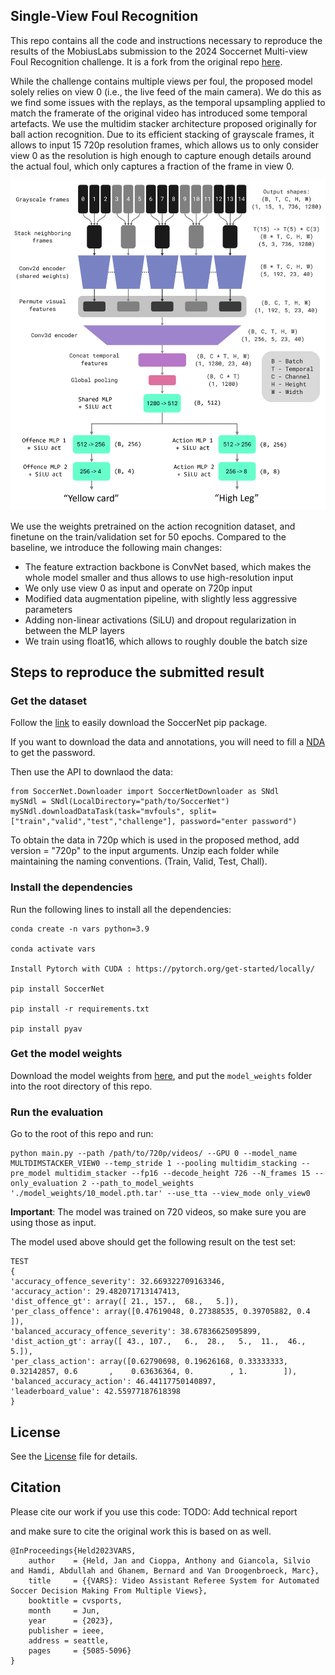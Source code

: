 
## Single-View Foul Recognition
This repo contains all the code and instructions necessary to reproduce the results of the MobiusLabs submission to the 2024 Soccernet Multi-view Foul Recognition challenge. It is a fork from the original repo [here](https://github.com/SoccerNet/sn-mvfoul).

While the challenge contains multiple views per foul, the proposed model solely relies on view 0 (i.e., the live feed of the main camera). We do this as we find some issues with the replays, as the temporal upsampling applied to match the framerate of the original video has introduced some temporal artefacts. We use the multidim stacker architecture proposed originally for ball action recognition. Due to its efficient stacking of grayscale frames, it allows to input 15 720p resolution frames, which allows us to only consider view 0 as the resolution is high enough to capture enough details around the actual foul, which only captures a fraction of the frame in view 0. 

![My Image](images/foul_overview.png)

We use the weights pretrained on the action recognition dataset, and finetune on the train/validation set for 50 epochs. Compared to the baseline, we introduce the following main changes:
* The feature extraction backbone is ConvNet based, which makes the whole model smaller and thus allows to use high-resolution input
* We only use view 0 as input and operate on 720p input
* Modified data augmentation pipeline, with slightly less aggressive parameters
* Adding non-linear activations (SiLU) and dropout regularization in between the MLP layers
* We train using float16, which allows to roughly double the batch size

## Steps to reproduce the submitted result

### Get the dataset
Follow the [link](https://pypi.org/project/SoccerNet/) to easily download the SoccerNet pip package.

If you want to download the data and annotations, you will need to fill a [NDA](https://docs.google.com/forms/d/e/1FAIpQLSfYFqjZNm4IgwGnyJXDPk2Ko_lZcbVtYX73w5lf6din5nxfmA/viewform) to get the password.

Then use the API to downlaod the data:

```
from SoccerNet.Downloader import SoccerNetDownloader as SNdl
mySNdl = SNdl(LocalDirectory="path/to/SoccerNet")
mySNdl.downloadDataTask(task="mvfouls", split=["train","valid","test","challenge"], password="enter password")
```
To obtain the data in 720p which is used in the proposed method, add version = "720p" to the input arguments. 
Unzip each folder while maintaining the naming conventions. (Train, Valid, Test, Chall).

### Install the dependencies
Run the following lines to install all the dependencies:
```
conda create -n vars python=3.9

conda activate vars

Install Pytorch with CUDA : https://pytorch.org/get-started/locally/

pip install SoccerNet

pip install -r requirements.txt

pip install pyav

```

### Get the model weights
Download the model weights from [here](https://drive.google.com/drive/folders/1Q-ycV8-C-oLKx2fGudIv3bUdbOyCz9sw?usp=drive_link), and put the `model_weights` folder into the root directory of this repo.

### Run the evaluation
Go to the root of this repo and run:

```
python main.py --path /path/to/720p/videos/ --GPU 0 --model_name MULTDIMSTACKER_VIEW0 --temp_stride 1 --pooling multidim_stacking --pre_model multidim_stacker --fp16 --decode_height 726 --N_frames 15 --only_evaluation 2 --path_to_model_weights './model_weights/10_model.pth.tar' --use_tta --view_mode only_view0
```

**Important**: The model was trained on 720 videos, so make sure you are using those as input.

The model used above should get the following result on the test set:
```
TEST
{
'accuracy_offence_severity': 32.669322709163346, 
'accuracy_action': 29.482071713147413, 
'dist_offence_gt': array([ 21., 157.,  68.,   5.]), 
'per_class_offence': array([0.47619048, 0.27388535, 0.39705882, 0.4       ]), 
'balanced_accuracy_offence_severity': 38.67836625095899, 
'dist_action_gt': array([ 43., 107.,   6.,  28.,   5.,  11.,  46.,   5.]), 
'per_class_action': array([0.62790698, 0.19626168, 0.33333333, 0.32142857, 0.6       ,    0.63636364, 0.        , 1.        ]), 
'balanced_accuracy_action': 46.44117750140897, 
'leaderboard_value': 42.55977187618398
}
```


## License
See the [License](LICENSE) file for details.


## Citation

Please cite our work if you use this code:
TODO: Add technical report


and make sure to cite the original work this is based on as well.

```
@InProceedings{Held2023VARS,
    author    = {Held, Jan and Cioppa, Anthony and Giancola, Silvio and Hamdi, Abdullah and Ghanem, Bernard and Van Droogenbroeck, Marc},
    title     = {{VARS}: Video Assistant Referee System for Automated Soccer Decision Making From Multiple Views},
    booktitle = cvsports,
    month     = Jun,
    year      = {2023},
	publisher = ieee,
	address = seattle,
    pages     = {5085-5096}
}
```
